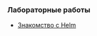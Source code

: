 ### Лабораторные работы
- [Знакомство с Helm](/13-kubernetes-config-04-helm/Labs/labs-start-learn-helm.md)
